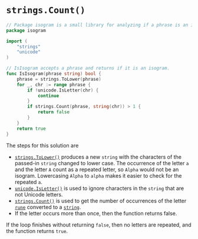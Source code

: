 # `strings.Count()`

```go
// Package isogram is a small library for analyzing if a phrase is an isogram.
package isogram

import (
	"strings"
	"unicode"
)

// IsIsogram accepts a phrase and returns if it is an isogram.
func IsIsogram(phrase string) bool {
	phrase = strings.ToLower(phrase)
	for _, chr := range phrase {
		if !unicode.IsLetter(chr) {
			continue
		}
		if strings.Count(phrase, string(chr)) > 1 {
			return false
		}
	}
	return true
}
```


The steps for this solution are

- [`strings.ToLower()`][tolower] produces a new `string` with the characters of the passed-in `string` changed to lower case.
The occurrence of the letter `a` and the letter `A` count as a repeated letter, so `Alpha` would not be an isogram.
Lowercasing `Alpha` to `alpha` makes it easier to check for the repeated `a`.
- [`unicode.IsLetter()`][isletter] is used to ignore characters in the `string` that are not Unicode letters.
- [`strings.Count()`][count] is used to get the number of occurrences of the letter [`rune`][rune] converted to a [`string`][string].
- If the letter occurs more than once, then the function returns false.

If the loop finishes without returning `false`, then no letters are repeated, and the function returns `true`.

[tolower]: https://pkg.go.dev/strings#ToLower
[isletter]: https://pkg.go.dev/unicode#IsLetter
[rune]: https://pkg.go.dev/builtin#rune
[string]: https://pkg.go.dev/builtin#string
[count]: https://pkg.go.dev/strings#Count
